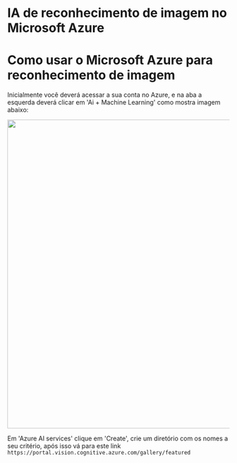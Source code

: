 # IA de reconhecimento de imagem no Microsoft Azure
# Como usar o Microsoft Azure para reconhecimento de imagem

Inicialmente você deverá acessar a sua conta no Azure, e na aba a esquerda deverá clicar em 'Ai + Machine Learning' como mostra imagem abaixo:

<div align="center">
 <img src="https://github.com/user-attachments/assets/7ed1060a-f37e-48f2-b8eb-800fe85e2335" width="700px" />
</div>

Em 'Azure AI services' clique em 'Create', crie um diretório com os nomes a seu critério, após isso vá para este link `https://portal.vision.cognitive.azure.com/gallery/featured`
